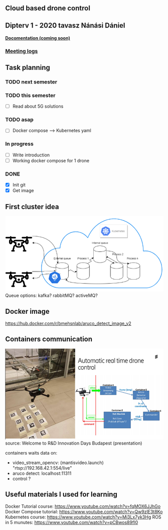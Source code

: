 Cloud based drone control
----
Dipterv 1 - 2020 tavasz
Nánási Dániel
-------
#### [Docomentation (coming soon)](docs/thesis.pdf)

### [Meeting logs](meetlogs.txt)

## Task planning
### TODO next semester
### TODO this semester
- [ ] Read about 5G solutions  
### TODO asap
- [ ] Docker compose --> Kubernetes yaml  
### In progress
- [ ] Write introduction  
- [ ] Working docker compose for 1 drone  
### DONE
- [x] Init git  
- [x] Get image  

## First cluster idea
![Alt text](first.png?raw=true "Kubernetes drone controll cluster v0.1")
Queue options: kafka? rabbitMQ? activeMQ?

## Docker image
https://hub.docker.com/r/bmehsnlab/aruco_detect_image_v2

## Containers communication
![Alt text](dontainer_communication.PNG?raw=true "Containers communications")
source: Welcome to R&D Innovation Days Budapest (presentation)

containers waits data on:
- video_stream_opencv: (mantisvideo.launch) "rtsp://192.168.42.1:554/live"
- aruco detect: localhost:11311
- control ?


## Useful materials I used for learning
Docker Tutorial course: https://www.youtube.com/watch?v=fqMOX6JJhGo
Docker Compose tutorial: https://www.youtube.com/watch?v=Qw9zlE3t8Ko
Kubernetes course: https://www.youtube.com/watch?v=Mi3Lx7yk3Hg
ROS in 5 munutes: https://www.youtube.com/watch?v=pCBwos89fI0
